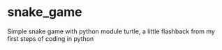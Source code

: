 # snake_game

Simple snake game with python module turtle, a little flashback from my first steps of coding in python 
